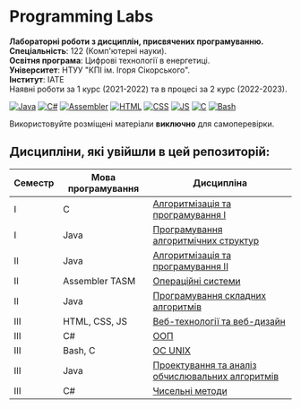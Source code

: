 # Programming Labs
**Лабораторні роботи з дисциплін, присвячених програмуванню.**<br>
**Спеціальність**: 122 (Комп'ютерні науки).<br>
**Освітня програма**: Цифрові технології в енергетиці.<br>
**Університет**: НТУУ "КПІ ім. Ігоря Сікорського".<br>
**Інститут**: ІАТЕ<br>
Наявні роботи за 1 курс (2021-2022) та в процесі за 2 курс (2022-2023).<br>

[![Java](https://img.shields.io/badge/Java-E87000?style=for-the-badge&logo=coffeescript&logoColor=white)](#)
[![C#](https://img.shields.io/badge/c%23-purple?style=for-the-badge&logo=csharp&logoColor=white)](#)
[![Assembler](https://img.shields.io/badge/TASM-005494?style=for-the-badge&logo=assemblyscript&logoColor=white)](#)
[![HTML](https://img.shields.io/badge/HTML-DD4A25?style=for-the-badge&logo=html5&logoColor=white)](#)
[![CSS](https://img.shields.io/badge/CSS-254ADD?style=for-the-badge&logo=css3&logoColor=white)](#)
[![JS](https://img.shields.io/badge/JS-EFD81D?style=for-the-badge&logo=Javascript&logoColor=white)](#)
[![C](https://img.shields.io/badge/C-7B8794?style=for-the-badge&logo=c&logoColor=white)](#)
[![Bash](https://img.shields.io/badge/Bash-374B42?style=for-the-badge&logo=gnubash&logoColor=white)](#)

Використовуйте розміщені матеріали **виключно** для самоперевірки.

## Дисципліни, які увійшли в цей репозиторій:

Семестр | Мова програмування   | Дисципліна               
------- | ----------------------- | -----------------------
I | C | [Алгоритмізація та програмування I](https://github.com/xairaven/kpi_labs/tree/main/1stSemester/Algorithmization%20and%20programming%20(I))
I | Java | [Програмування алгоритмічних структур](https://github.com/xairaven/kpi_labs/tree/main/1stSemester/Programming%20algorithmic%20structures)
II | Java | [Алгоритмізація та програмування II](https://github.com/xairaven/KPI-Labs/tree/main/2ndSemester/Algorithmization%20and%20programming%20(II))
II | Assembler TASM | [Операційні системи](https://github.com/xairaven/kpi_labs/tree/main/2ndSemester/Operating%20Systems)
II | Java | [Програмування складних алгоритмів](https://github.com/xairaven/kpi_labs/tree/main/2ndSemester/Programming%20complex%20algorithms)
III | HTML, CSS, JS | [Веб-технології та веб-дизайн](https://github.com/xairaven/kpi_labs/tree/main/3rdSemester/Web%20Design)
III | С# | [ООП](https://github.com/xairaven/kpi_labs/tree/main/3rdSemester/OOP)
III | Bash, C | [ОС UNIX](https://github.com/xairaven/kpi_labs/tree/main/3rdSemester/OS%20UNIX)
III | Java | [Проектування та аналіз обчислювальних алгоритмів](https://github.com/xairaven/kpi_labs/tree/main/3rdSemester/DACA)
III | C# | [Чисельні методи](https://github.com/xairaven/kpi_labs/tree/main/3rdSemester/Numerical%20Analysis)